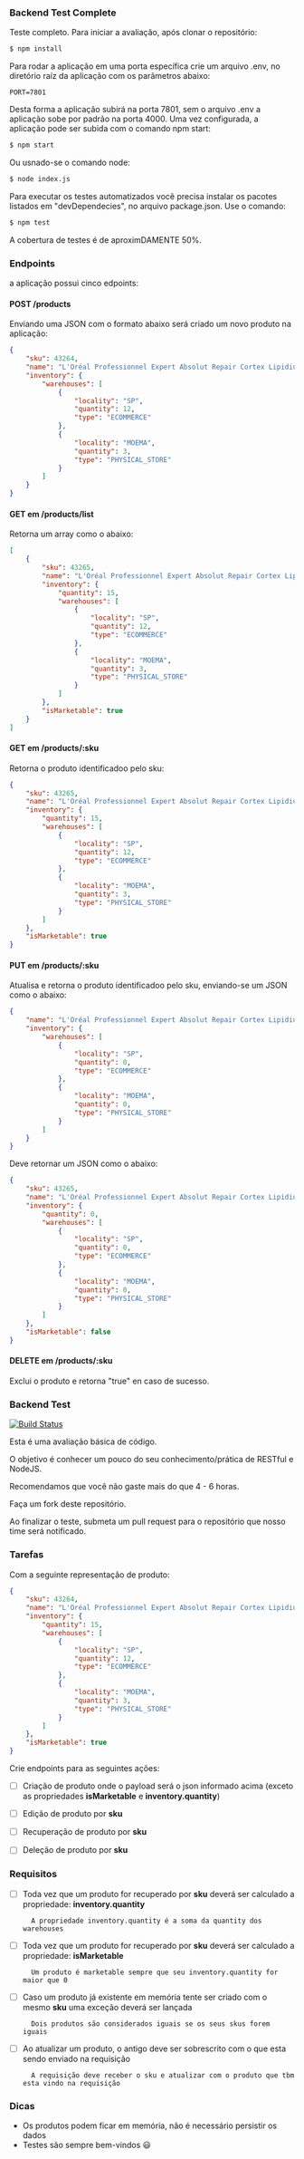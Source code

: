 ### Backend Test Complete
Teste completo. 
Para iniciar a avaliação, após clonar o repositório:

```bash
$ npm install
```
Para rodar a aplicação em uma porta específica crie um arquivo .env, no diretório raíz da aplicação com os parâmetros abaixo:

```env
PORT=7801
```

Desta forma a aplicação subirá na porta 7801, sem o arquivo .env a aplicação sobe por padrão na porta 4000.
Uma vez configurada, a aplicação pode ser subida com o comando npm start:

```bash
$ npm start
```

Ou usnado-se o comando node:


```bash
$ node index.js
```

Para executar os testes automatizados você precisa instalar os pacotes listados em "devDependecies", no arquivo package.json.
Use o comando:

```bash
$ npm test
```
A cobertura de testes é de aproximDAMENTE 50%.

### Endpoints
a aplicação possui cinco edpoints:

#### POST /products
Enviando uma JSON com o formato abaixo será criado um novo produto na aplicação:

```json
{
    "sku": 43264,
    "name": "L'Oréal Professionnel Expert Absolut Repair Cortex Lipidium - Máscara de Reconstrução 500g",
    "inventory": {
        "warehouses": [
            {
                "locality": "SP",
                "quantity": 12,
                "type": "ECOMMERCE"
            },
            {
                "locality": "MOEMA",
                "quantity": 3,
                "type": "PHYSICAL_STORE"
            }
        ]
    }
}
```
#### GET em /products/list
Retorna um array como o abaixo:
```json
[
    {
        "sku": 43265,
        "name": "L'Oréal Professionnel Expert Absolut Repair Cortex Lipidium - Máscara de Reconstrução 500g",
        "inventory": {
            "quantity": 15,
            "warehouses": [
                {
                    "locality": "SP",
                    "quantity": 12,
                    "type": "ECOMMERCE"
                },
                {
                    "locality": "MOEMA",
                    "quantity": 3,
                    "type": "PHYSICAL_STORE"
                }
            ]
        },
        "isMarketable": true
    }
]
```

#### GET em /products/:sku
Retorna o produto identificadoo pelo sku:
```json
{
    "sku": 43265,
    "name": "L'Oréal Professionnel Expert Absolut Repair Cortex Lipidium - Máscara de Reconstrução 500g",
    "inventory": {
        "quantity": 15,
        "warehouses": [
            {
                "locality": "SP",
                "quantity": 12,
                "type": "ECOMMERCE"
            },
            {
                "locality": "MOEMA",
                "quantity": 3,
                "type": "PHYSICAL_STORE"
            }
        ]
    },
    "isMarketable": true
}
```

#### PUT em /products/:sku
Atualisa e retorna o produto identificadoo pelo sku, enviando-se um JSON como o abaixo:
```json
{
    "name": "L'Oréal Professionnel Expert Absolut Repair Cortex Lipidium - Máscara de Reconstrução 500g",
    "inventory": {
        "warehouses": [
            {
                "locality": "SP",
                "quantity": 0,
                "type": "ECOMMERCE"
            },
            {
                "locality": "MOEMA",
                "quantity": 0,
                "type": "PHYSICAL_STORE"
            }
        ]
    }
}
```

Deve retornar um JSON como o abaixo:

```json
{
    "sku": 43265,
    "name": "L'Oréal Professionnel Expert Absolut Repair Cortex Lipidium - Máscara de Reconstrução 500g",
    "inventory": {
        "quantity": 0,
        "warehouses": [
            {
                "locality": "SP",
                "quantity": 0,
                "type": "ECOMMERCE"
            },
            {
                "locality": "MOEMA",
                "quantity": 0,
                "type": "PHYSICAL_STORE"
            }
        ]
    },
    "isMarketable": false
}
```

#### DELETE em /products/:sku
Exclui o produto e retorna "true" en caso de sucesso.



### Backend Test
[![Build Status](https://travis-ci.org/belezanaweb/test-nodejs.svg?branch=master)](https://travis-ci.org/belezanaweb/test-nodejs)

Esta é uma avaliação básica de código.

O objetivo é conhecer um pouco do seu conhecimento/prática de RESTful e NodeJS.

Recomendamos que você não gaste mais do que 4 - 6 horas.

Faça um fork deste repositório.

Ao finalizar o teste, submeta um pull request para o repositório que nosso time será notificado.

### Tarefas

Com a seguinte representação de produto:

```json
{
    "sku": 43264,
    "name": "L'Oréal Professionnel Expert Absolut Repair Cortex Lipidium - Máscara de Reconstrução 500g",
    "inventory": {
        "quantity": 15,
        "warehouses": [
            {
                "locality": "SP",
                "quantity": 12,
                "type": "ECOMMERCE"
            },
            {
                "locality": "MOEMA",
                "quantity": 3,
                "type": "PHYSICAL_STORE"
            }
        ]
    },
    "isMarketable": true
}
```

Crie endpoints para as seguintes ações:

- [ ] Criação de produto onde o payload será o json informado acima (exceto as propriedades **isMarketable** e **inventory.quantity**)

- [ ] Edição de produto por **sku**

- [ ] Recuperação de produto por **sku**

- [ ] Deleção de produto por **sku**

### Requisitos


- [ ] Toda vez que um produto for recuperado por **sku** deverá ser calculado a propriedade: **inventory.quantity**

        A propriedade inventory.quantity é a soma da quantity dos warehouses

- [ ] Toda vez que um produto for recuperado por **sku** deverá ser calculado a propriedade: **isMarketable**

        Um produto é marketable sempre que seu inventory.quantity for maior que 0

- [ ] Caso um produto já existente em memória tente ser criado com o mesmo **sku** uma exceção deverá ser lançada

        Dois produtos são considerados iguais se os seus skus forem iguais


- [ ] Ao atualizar um produto, o antigo deve ser sobrescrito com o que esta sendo enviado na requisição

        A requisição deve receber o sku e atualizar com o produto que tbm esta vindo na requisição

### Dicas

- Os produtos podem ficar em memória, não é necessário persistir os dados
- Testes são sempre bem-vindos :smiley:
